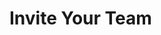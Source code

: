 <!-- ##DOCS-SOURCER-START
{"sourcePlugin":"Local File Copier","hash":"1d33dde53f0682859b15ac8c3a0890e0"}
##DOCS-SOURCER-END -->

# Invite Your Team
